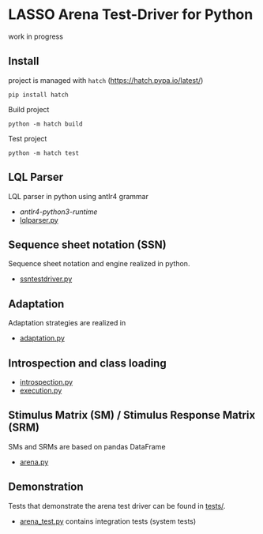 # LASSO Arena Test-Driver for Python

work in progress

## Install

project is managed with `hatch` (https://hatch.pypa.io/latest/)

```commandline
pip install hatch
```

Build project

```commandline
python -m hatch build
```

Test project

```commandline
python -m hatch test
```

## LQL Parser

LQL parser in python using antlr4 grammar

* _antlr4-python3-runtime_
* [lqlparser.py](arena/lql/lqlparser.py)

## Sequence sheet notation (SSN)

Sequence sheet notation and engine realized in python.

* [ssntestdriver.py](arena/engine/ssntestdriver.py)

## Adaptation

Adaptation strategies are realized in

* [adaptation.py](arena/engine/adaptation.py)

## Introspection and class loading

* [introspection.py](arena/introspection.py)
* [execution.py](arena/execution.py)

## Stimulus Matrix (SM) / Stimulus Response Matrix (SRM)

SMs and SRMs are based on pandas DataFrame

* [arena.py](arena/arena.py)

## Demonstration

Tests that demonstrate the arena test driver can be found in [tests/](tests/).

* [arena_test.py](tests/arena_test.py) contains integration tests (system tests)

